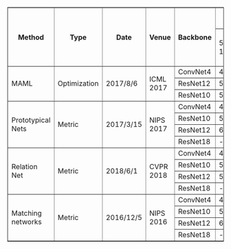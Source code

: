 <table border="1">
  <tr>
    <th rowspan="2">Method</th>
    <th rowspan="2">Type</th>
    <th rowspan="2">Date</th>
    <th rowspan="2">Venue</th>
    <th rowspan="2">Backbone</th>
    <th colspan="2">Mini-ImageNet</th>
    <th colspan="2">Tiered-ImageNet</th>
    <th colspan="2">CIFAR-FS</th>
    <th colspan="2">CUB-200</th>
    <th colspan="2">CIFAR100</th>
    <th colspan="2">FC-100</th>
    <th colspan="2">Omniglot</th>
    <th colspan="2">CUB Birds</th>
    <th colspan="2">Stanford Dogs</th>
    <th colspan="2">Stanford Cars</th>
    <th rowspan="2">Code</th>
  </tr>
  <tr>
    <td>5-way<br>1-shot</td>
    <td>5-way<br>5-shot</td>
    <td>5-way<br>1-shot</td>
    <td>5-way<br>5-shot</td>
    <td>5-way<br>1-shot</td>
    <td>5-way<br>5-shot</td>
    <td>5-way<br>1-shot</td>
    <td>5-way<br>5-shot</td>
    <td>5-way<br>1-shot</td>
    <td>5-way<br>5-shot</td>
    <td>5-way<br>1-shot</td>
    <td>5-way<br>5-shot</td>
    <td>5-way<br>1-shot</td>
    <td>5-way<br>5-shot</td>
    <td>5-way<br>1-shot</td>
    <td>5-way<br>5-shot</td>
    <td>5-way<br>1-shot</td>
    <td>5-way<br>5-shot</td>
    <td>5-way<br>1-shot</td>
    <td>5-way<br>5-shot</td>
  </tr>
  <tr>
    <td rowspan="3">MAML</td>
    <td rowspan="3">Optimization</td>
    <td rowspan="3">2017/8/6</td>
    <td rowspan="3">ICML 2017</td>
    <td>ConvNet4</td>
    <td>48.70±1.84</td>
    <td>63.11±0.92</td>
    <td>51.67±1.81</td>
    <td>70.30±0.08</td>
    <td>58.90±1.90</td>
    <td>71.50±1.00</td>
    <td>47.85±0.22</td>
    <td>64.77±0.20</td>
    <td>-</td>
    <td>-</td>
    <td>-</td>
    <td>-</td>
    <td>98.70±0.40</td>
    <td>99.90±0.10</td>
    <td>-</td>
    <td>-</td>
    <td>-</td>
    <td>-</td>
    <td>-</td>
    <td>-</td>
    <td rowspan="3">http://github.com/cbfinn/maml</td>
  </tr>
  <tr>
    <td>ResNet12</td>
    <td>50.96±0.50</td>
    <td>68.35±0.47</td>
    <td>-</td>
    <td>-</td>
    <td>-</td>
    <td>-</td>
    <td>-</td>
    <td>-</td>
    <td>-</td>
    <td>-</td>
    <td>-</td>
    <td>-</td>
    <td>-</td>
    <td>-</td>
    <td>-</td>
    <td>-</td>
    <td>-</td>
    <td>-</td>
    <td>-</td>
    <td>-</td>
  </tr>
  <tr>
    <td>ResNet10</td>
    <td>51.98±0.84</td>
    <td>66.62±0.83</td>
    <td>-</td>
    <td>-</td>
    <td>-</td>
    <td>-</td>
    <td>-</td>
    <td>-</td>
    <td>-</td>
    <td>-</td>
    <td>-</td>
    <td>-</td>
    <td>-</td>
    <td>-</td>
    <td>-</td>
    <td>-</td>
    <td>-</td>
    <td>-</td>
    <td>-</td>
    <td>-</td>
    <tr>
    <td rowspan="4">Prototypical Nets</td>
    <td rowspan="4">Metric</td>
    <td rowspan="4">2017/3/15</td>
    <td rowspan="4">NIPS 2017</td>
    <td>ConvNet4</td>
    <td>49.42±0.78</td>
    <td>68.20±0.66</td>
    <td>53.31±0.89</td>
    <td>72.69±0.74</td>
    <td>55.50±0.70</td>
    <td>72.00±0.60</td>
    <td>56.64±0.23</td>
    <td>73.66±0.17</td>
    <td>-</td>
    <td>-</td>
    <td>35.30±0.60</td>
    <td>48.60±0.60</td>
    <td>98.8</td>
    <td>99.7</td>
    <td>-</td>
    <td>-</td>
    <td>-</td>
    <td>-</td>
    <td>-</td>
    <td>-</td>
    <td rowspan="4">https://github.com/reedscot/cvpr2016</td>
  </tr>
  </tr>
    <td>ResNet10</td>
    <td>51.98±0.84</td>
    <td>72.64±0.64</td>
    <td>-</td>
    <td>-</td>
    <td>-</td>
    <td>-</td>
    <td>-</td>
    <td>-</td>
    <td>-</td>
    <td>-</td>
    <td>-</td>
    <td>-</td>
    <td>-</td>
    <td>-</td>
    <td>-</td>
    <td>-</td>
    <td>-</td>
    <td>-</td>
    <td>-</td>
    <td>-</td>
  </tr>
  </tr>
    <td>ResNet12</td>
    <td>60.37±0.83</td>
    <td>78.02±0.57</td>
    <td>65.65±0.92</td>
    <td>83.40±0.65</td>
    <td>72.20±0.70</td>
    <td>83.50±0.50</td>
    <td>66.09±0.92</td>
    <td>82.50±0.58</td>
    <td>41.54±0.76</td>
    <td>57.08±0.76</td>
    <td>-</td>
    <td>-</td>
    <td>-</td>
    <td>-</td>
    <td>-</td>
    <td>-</td>
    <td>-</td>
    <td>-</td>
    <td>-</td>
    <td>-</td>
  </tr>
  </tr>
    <td>ResNet18</td>
    <td>-</td>
    <td>-</td>
    <td>-</td>
    <td>-</td>
    <td>-</td>
    <td>-</td>
    <td>72.99±0.88</td>
    <td>86.64±0.51</td>
    <td>-</td>
    <td>-</td>
    <td>-</td>
    <td>-</td>
    <td>-</td>
    <td>-</td>
    <td>-</td>
    <td>-</td>
    <td>-</td>
    <td>-</td>
    <td>-</td>
    <td>-</td>
  </tr>
  <tr>
    <td rowspan="4">Relation Net</td>
    <td rowspan="4">Metric</td>
    <td rowspan="4">2018/6/1</td>
    <td rowspan="4">CVPR 2018</td>
    <td>ConvNet4</td>
    <td>49.31±0.85</td>
    <td>66.60±0.69</td>
    <td>54.48±0.93</td>
    <td>71.32±0.78</td>
    <td>55.00±1.00</td>
    <td>69.30±0.80</td>
    <td>58.81±0.24</td>
    <td>75.23±0.18</td>
    <td>-</td>
    <td>-</td>
    <td>-</td>
    <td>-</td>
    <td>-</td>
    <td>-</td>
    <td>-</td>
    <td>-</td>
    <td>-</td>
    <td>-</td>
    <td>-</td>
    <td>-</td>
    <td rowspan="4">-</td>
  </tr>
    </tr>
    <td>ResNet10</td>
    <td>52.19±0.83</td>
    <td>70.20±0.66</td>
    <td>-</td>
    <td>-</td>
    <td>-</td>
    <td>-</td>
    <td>-</td>
    <td>-</td>
    <td>-</td>
    <td>-</td>
    <td>-</td>
    <td>-</td>
    <td>-</td>
    <td>-</td>
    <td>-</td>
    <td>-</td>
    <td>-</td>
    <td>-</td>
    <td>-</td>
    <td>-</td>
  </tr>
    </tr>
    <td>ResNet12</td>
    <td>52.19±0.83</td>
    <td>70.20±0.66</td>
    <td>64.42±0.36</td>
    <td>81.74±0.61</td>
    <td>-</td>
    <td>-</td>
    <td>70.47±0.99</td>
    <td>83.70±0.55</td>
    <td>42.41±0.21</td>
    <td>57.23±0.62</td>
    <td>-</td>
    <td>-</td>
    <td>-</td>
    <td>-</td>
    <td>-</td>
    <td>-</td>
    <td>-</td>
    <td>-</td>
    <td>-</td>
    <td>-</td>
  </tr>
    </tr>
    <td>ResNet18</td>
    <td>-</td>
    <td>-</td>
    <td>-</td>
    <td>-</td>
    <td>-</td>
    <td>-</td>
    <td>68.58±0.94</td>
    <td>84.05±0.56</td>
    <td>-</td>
    <td>-</td>
    <td>-</td>
    <td>-</td>
    <td>-</td>
    <td>-</td>
    <td>-</td>
    <td>-</td>
    <td>-</td>
    <td>-</td>
    <td>-</td>
    <td>-</td>
  </tr>
    <tr>
    <td rowspan="4">Matching networks</td>
    <td rowspan="4">Metric</td>
    <td rowspan="4">2016/12/5</td>
    <td rowspan="4">NIPS 2016</td>
    <td>ConvNet4</td>
    <td>43.56±0.84</td>
    <td>55.31±0.73</td>
    <td>-</td>
    <td>-</td>
    <td>-</td>
    <td>-</td>
    <td>51.45±0.22</td>
    <td>75.46±0.18</td>
    <td>-</td>
    <td>-</td>
    <td>-</td>
    <td>-</td>
    <td>-</td>
    <td>-</td>
    <td>-</td>
    <td>-</td>
    <td>-</td>
    <td>-</td>
    <td>-</td>
    <td>-</td>
    <td rowspan="4">-</td>
  </tr>
    </tr>
    <td>ResNet10</td>
    <td>54.49±0.81</td>
    <td>68.82±0.65</td>
    <td>-</td>
    <td>-</td>
    <td>-</td>
    <td>-</td>
    <td>-</td>
    <td>-</td>
    <td>-</td>
    <td>-</td>
    <td>-</td>
    <td>-</td>
    <td>-</td>
    <td>-</td>
    <td>-</td>
    <td>-</td>
    <td>-</td>
    <td>-</td>
    <td>-</td>
    <td>-</td>
  </tr>
    </tr>
    <td>ResNet12</td>
    <td>63.08±0.80</td>
    <td>75.99±0.60</td>
    <td>68.50±0.92</td>
    <td>80.60±0.71</td>
    <td>-</td>
    <td>-</td>
    <td>71.87±0.85</td>
    <td>85.08±0.57</td>
    <td>43.88±0.75</td>
    <td>57.05±0.71</td>
    <td>-</td>
    <td>-</td>
    <td>-</td>
    <td>-</td>
    <td>-</td>
    <td>-</td>
    <td>-</td>
    <td>-</td>
    <td>-</td>
    <td>-</td>
  </tr>
    </tr>
    <td>ResNet18</td>
    <td>-</td>
    <td>-</td>
    <td>-</td>
    <td>-</td>
    <td>-</td>
    <td>-</td>
    <td>73.49±0.89</td>
    <td>84.45±0.58</td>
    <td>-</td>
    <td>-</td>
    <td>-</td>
    <td>-</td>
    <td>-</td>
    <td>-</td>
    <td>-</td>
    <td>-</td>
    <td>-</td>
    <td>-</td>
    <td>-</td>
    <td>-</td>
  </tr>
</table>
